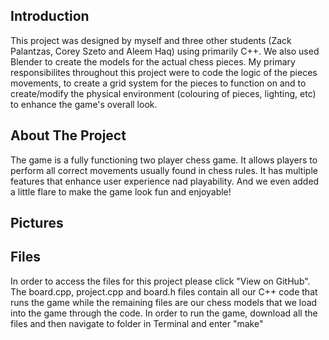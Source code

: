 ## Introduction

This project was designed by myself and three other students (Zack Palantzas, Corey Szeto and Aleem Haq) using primarily C++. We also used Blender to create the models for the actual chess pieces. My primary responsibilites throughout this project were to code the logic of the pieces movements, to create a grid system for the pieces to function on and to create/modify the physical environment (colouring of pieces, lighting, etc) to enhance the game's overall look.

## About The Project

The game is a fully functioning two player chess game. It allows players to perform all correct movements usually found in chess rules. It has multiple features that enhance user experience nad playability. And we even added a little flare to make the game look fun and enjoyable! 

## Pictures

## Files

In order to access the files for this project please click "View on GitHub". The board.cpp, project.cpp and board.h files contain all our C++ code that runs the game while the remaining files are our chess models that we load into the game through the code. In order to run the game, download all the files and then navigate to folder in Terminal and enter "make"


